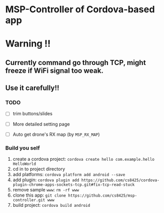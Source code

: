 # MSP-Controller of Cordova-based app

# Warning !!
## Currently command go through TCP, might freeze if WiFi signal too weak.
## Use it carefully!!

### TODO
 - [ ] trim buttons/slides
 - [ ] More detailed setting page
 - [ ] Auto get drone's RX map (by `MSP_RX_MAP`)


### Build you self
1. create a cordova project: `cordova create hello com.example.hello HelloWorld`
2. cd in to project directory
3. add platforms: `cordova platform add android --save`
4. add plugin: `cordova plugin add https://github.com/cs8425/cordova-plugin-chrome-apps-sockets-tcp.git#fix-tcp-read-stuck`
5. remove sample `www`: `rm -rf www`
6. clone this app: `git clone https://github.com/cs8425/msp-controller.git www`
7. build project: `cordova build android`


